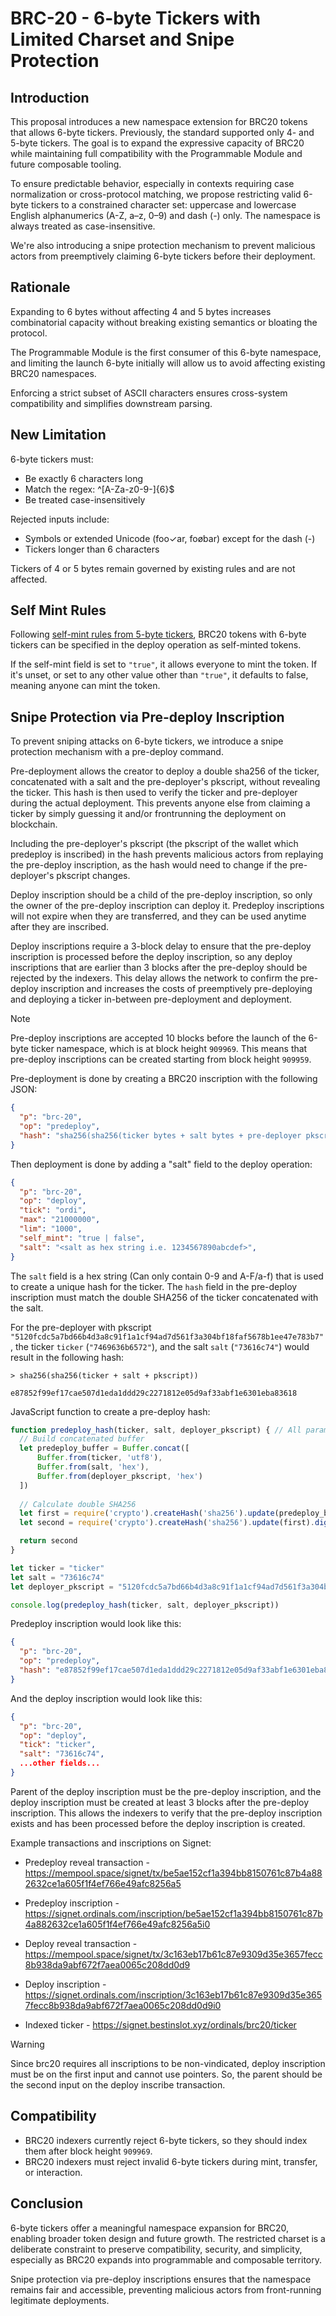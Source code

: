 # BRC-20 - 6-byte Tickers with Limited Charset and Snipe Protection

## Introduction

This proposal introduces a new namespace extension for BRC20 tokens that allows 6-byte tickers. Previously, the standard supported only 4- and 5-byte tickers. The goal is to expand the expressive capacity of BRC20 while maintaining full compatibility with the Programmable Module and future composable tooling.

To ensure predictable behavior, especially in contexts requiring case normalization or cross-protocol matching, we propose restricting valid 6-byte tickers to a constrained character set: uppercase and lowercase English alphanumerics (A-Z, a–z, 0–9) and dash (-) only. The namespace is always treated as case-insensitive.

We're also introducing a snipe protection mechanism to prevent malicious actors from preemptively claiming 6-byte tickers before their deployment.

## Rationale

Expanding to 6 bytes without affecting 4 and 5 bytes increases combinatorial capacity without breaking existing semantics or bloating the protocol.

The Programmable Module is the first consumer of this 6-byte namespace, and limiting the launch 6-byte initially will allow us to avoid affecting existing BRC20 namespaces.

Enforcing a strict subset of ASCII characters ensures cross-system compatibility and simplifies downstream parsing.

## New Limitation

6-byte tickers must:

- Be exactly 6 characters long
- Match the regex: ^[A-Za-z0-9-]{6}$
- Be treated case-insensitively
 
Rejected inputs include:

- Symbols or extended Unicode (foo✓ar, foøbar) except for the dash (-)
- Tickers longer than 6 characters

Tickers of 4 or 5 bytes remain governed by existing rules and are not affected.

## Self Mint Rules

Following [self-mint rules from 5-byte tickers](https://github.com/brc20-devs/brc20-proposals/blob/main/bp04-self-mint/proposal.md), BRC20 tokens with 6-byte tickers can be specified in the deploy operation as self-minted tokens.

If the self-mint field is set to `"true"`, it allows everyone to mint the token. If it's unset, or set to any other value other than `"true"`, it defaults to false, meaning anyone can mint the token.

## Snipe Protection via Pre-deploy Inscription

To prevent sniping attacks on 6-byte tickers, we introduce a snipe protection mechanism with a pre-deploy command.

Pre-deployment allows the creator to deploy a double sha256 of the ticker, concatenated with a salt and the pre-deployer's pkscript, without revealing the ticker. This hash is then used to verify the ticker and pre-deployer during the actual deployment. This prevents anyone else from claiming a ticker by simply guessing it and/or frontrunning the deployment on blockchain.

Including the pre-deployer's pkscript (the pkscript of the wallet which predeploy is inscribed) in the hash prevents malicious actors from replaying the pre-deploy inscription, as the hash would need to change if the pre-deployer's pkscript changes.

Deploy inscription should be a child of the pre-deploy inscription, so only the owner of the pre-deploy inscription can deploy it. Predeploy inscriptions will not expire when they are transferred, and they can be used anytime after they are inscribed.

Deploy inscriptions require a 3-block delay to ensure that the pre-deploy inscription is processed before the deploy inscription, so any deploy inscriptions that are earlier than 3 blocks after the pre-deploy should be rejected by the indexers. This delay allows the network to confirm the pre-deploy inscription and increases the costs of preemptively pre-deploying and deploying a ticker in-between pre-deployment and deployment.

> [!NOTE]
> Pre-deploy inscriptions are accepted 10 blocks before the launch of the 6-byte ticker namespace, which is at block height `909969`. This means that pre-deploy inscriptions can be created starting from block height `909959`.

Pre-deployment is done by creating a BRC20 inscription with the following JSON:

```json
{
  "p": "brc-20",
  "op": "predeploy",
  "hash": "sha256(sha256(ticker bytes + salt bytes + pre-deployer pkscript))"
}
```

Then deployment is done by adding a "salt" field to the deploy operation:

```json
{
  "p": "brc-20",
  "op": "deploy",
  "tick": "ordi",
  "max": "21000000",
  "lim": "1000",
  "self_mint": "true | false",
  "salt": "<salt as hex string i.e. 1234567890abcdef>",
}
```

The `salt` field is a hex string (Can only contain 0-9 and A-F/a-f) that is used to create a unique hash for the ticker. The `hash` field in the pre-deploy inscription must match the double SHA256 of the ticker concatenated with the salt.

For the pre-deployer with pkscript `"5120fcdc5a7bd66b4d3a8c91f1a1cf94ad7d561f3a304bf18faf5678b1ee47e783b7"`, the ticker `ticker` (`"7469636b6572"`), and the salt `salt` (`"73616c74"`) would result in the following hash:

```plaintext
> sha256(sha256(ticker + salt + pkscript))

e87852f99ef17cae507d1eda1ddd29c2271812e05d9af33abf1e6301eba83618
```

JavaScript function to create a pre-deploy hash:

```js
function predeploy_hash(ticker, salt, deployer_pkscript) { // All parameters are strings
  // Build concatenated buffer
  let predeploy_buffer = Buffer.concat([
      Buffer.from(ticker, 'utf8'),
      Buffer.from(salt, 'hex'),
      Buffer.from(deployer_pkscript, 'hex')
  ])
  
  // Calculate double SHA256
  let first = require('crypto').createHash('sha256').update(predeploy_buffer).digest()
  let second = require('crypto').createHash('sha256').update(first).digest('hex')

  return second
}

let ticker = "ticker"
let salt = "73616c74"
let deployer_pkscript = "5120fcdc5a7bd66b4d3a8c91f1a1cf94ad7d561f3a304bf18faf5678b1ee47e783b7"

console.log(predeploy_hash(ticker, salt, deployer_pkscript))
```

Predeploy inscription would look like this:

```json
{
  "p": "brc-20",
  "op": "predeploy",
  "hash": "e87852f99ef17cae507d1eda1ddd29c2271812e05d9af33abf1e6301eba83618"
}
```

And the deploy inscription would look like this:

```json
{
  "p": "brc-20",
  "op": "deploy",
  "tick": "ticker",
  "salt": "73616c74",
  ...other fields...
}
```

Parent of the deploy inscription must be the pre-deploy inscription, and the deploy inscription must be created at least 3 blocks after the pre-deploy inscription. This allows the indexers to verify that the pre-deploy inscription exists and has been processed before the deploy inscription is created.

Example transactions and inscriptions on Signet:

- Predeploy reveal transaction - https://mempool.space/signet/tx/be5ae152cf1a394bb8150761c87b4a882632ce1a605f1f4ef766e49afc8256a5
- Predeploy inscription - https://signet.ordinals.com/inscription/be5ae152cf1a394bb8150761c87b4a882632ce1a605f1f4ef766e49afc8256a5i0

- Deploy reveal transaction - https://mempool.space/signet/tx/3c163eb17b61c87e9309d35e3657fecc8b938da9abf672f7aea0065c208dd0d9
- Deploy inscription - https://signet.ordinals.com/inscription/3c163eb17b61c87e9309d35e3657fecc8b938da9abf672f7aea0065c208dd0d9i0

- Indexed ticker - https://signet.bestinslot.xyz/ordinals/brc20/ticker

> [!WARNING]
> Since brc20 requires all inscriptions to be non-vindicated, deploy inscription must be on the first input and cannot use pointers. So, the parent should be the second input on the deploy inscribe transaction.

## Compatibility
- BRC20 indexers currently reject 6-byte tickers, so they should index them after block height `909969`.
- BRC20 indexers must reject invalid 6-byte tickers during mint, transfer, or interaction.

## Conclusion
6-byte tickers offer a meaningful namespace expansion for BRC20, enabling broader token design and future growth. The restricted charset is a deliberate constraint to preserve compatibility, security, and simplicity, especially as BRC20 expands into programmable and composable territory.

Snipe protection via pre-deploy inscriptions ensures that the namespace remains fair and accessible, preventing malicious actors from front-running legitimate deployments.